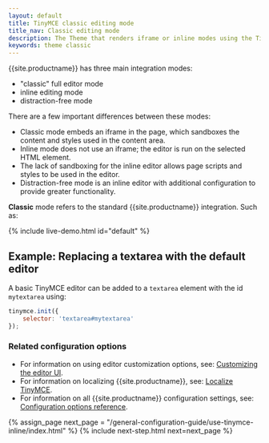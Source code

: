 ```yaml
---
layout: default
title: TinyMCE classic editing mode
title_nav: Classic editing mode
description: The Theme that renders iframe or inline modes using the TinyMCE core UI framework.
keywords: theme classic
---
```


{{site.productname}} has three main integration modes:

* "classic" full editor mode
* inline editing mode
* distraction-free mode

There are a few important differences between these modes:

- Classic mode embeds an iframe in the page, which sandboxes the content and styles used in the content area.
- Inline mode does not use an iframe; the editor is run on the selected HTML element.
- The lack of sandboxing for the inline editor allows page scripts and styles to be used in the editor.
- Distraction-free mode is an inline editor with additional configuration to provide greater functionality.

**Classic** mode refers to the standard {{site.productname}} integration. Such as:

{% include live-demo.html id="default" %}

## Example: Replacing a textarea with the default editor

A basic TinyMCE editor can be added to a `textarea` element with the id `mytextarea` using:

```js
tinymce.init({
    selector: 'textarea#mytextarea'
});
```

### Related configuration options

* For information on using editor customization options, see: [Customizing the editor UI]({{site.baseurl}}/general-configuration-guide/customize-ui/).
* For information on localizing {{site.productname}}, see: [Localize TinyMCE]({{site.baseurl}}/general-configuration-guide/localize-your-language/).
* For information on all {{site.productname}} configuration settings, see: [Configuration options reference]({{site.baseurl}}/configure/).

{% assign_page next_page = "/general-configuration-guide/use-tinymce-inline/index.html" %}
{% include next-step.html next=next_page %}
